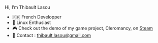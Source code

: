 Hi, I’m Thibault Lasou
- 🇫🇷 French Developper
- 🐧 Linux Enthusiast
- 🎮 Check out the demo of my game project, Cleromancy, on [Steam](https://store.steampowered.com/app/1745020/Cleromancy/)
- 📧 Contact : thibault.lasou@gmail.com
<!---
ThibaultLasou/ThibaultLasou is a ✨ special ✨ repository because its `README.md` (this file) appears on your GitHub profile.
You can click the Preview link to take a look at your changes.
--->
